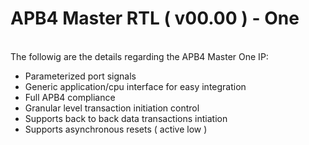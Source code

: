 # APB4 Master RTL ( v00.00 ) - One

<br />
The followig are the details regarding the APB4 Master One IP: <br />

  - Parameterized port signals
  - Generic application/cpu interface for easy integration
  - Full APB4 compliance
  - Granular level transaction initiation control
  - Supports back to back data transactions intiation
  - Supports asynchronous resets ( active low )
